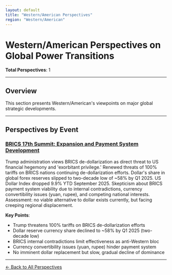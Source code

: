 ```yaml
---
layout: default
title: "Western/American Perspectives"
region: "Western/American"
---
```


# Western/American Perspectives on Global Power Transitions

**Total Perspectives**: 1

---

## Overview

This section presents Western/American's viewpoints on major global strategic developments.

---

## Perspectives by Event

### [BRICS 17th Summit: Expansion and Payment System Development](/events/brics-17th-summit-expansion-and-payment-system-development)

Trump administration views BRICS de-dollarization as direct threat to US financial hegemony and 'exorbitant privilege.' Renewed threats of 100% tariffs on BRICS nations continuing de-dollarization efforts. Dollar's share in global forex reserves slipped to two-decade low of ~58% by Q1 2025. US Dollar Index dropped 9.9% YTD September 2025. Skepticism about BRICS payment system viability due to internal contradictions, currency convertibility issues (yuan, rupee), and competing national interests. Assessment: no viable alternative to dollar exists currently, but facing creeping regional displacement.

**Key Points**:
- Trump threatens 100% tariffs on BRICS de-dollarization efforts
- Dollar reserve currency share declined to ~58% by Q1 2025 (two-decade low)
- BRICS internal contradictions limit effectiveness as anti-Western bloc
- Currency convertibility issues (yuan, rupee) hinder payment system
- No imminent dollar replacement but slow, gradual decline of dominance

---


[← Back to All Perspectives](/perspectives/)
